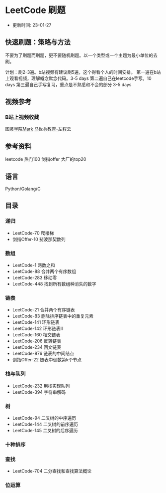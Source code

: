 # LeetCode 刷题

* 更新时间: 23-01-27

## 快速刷题：策略与方法

不要为了刷题而刷题，更不要随机刷题。以一个类型或一个主题为最小单位的去刷。

计划：刷2-3遍。b站视频有建议刷5遍，这个得看个人的时间安排。
第一遍在b站上观看视频，理解概念默念代码。3-5 days
第二遍自己在leetcode手写。10 days
第三遍自己手写复习，重点是不熟悉和不会的部分 3-5 days

## 视频参考

### B站上视频收藏

[图灵学院Mark](https://www.bilibili.com/video/BV11Y4y1q7YA?p=1)
[马世兵教育-左程云](https://www.bilibili.com/video/BV13g41157hK?p=1)

## 参考资料

leetcode 热门100 
剑指offer 
大厂的top20

## 语言

Python/Golang/C

## 目录

### 递归

* LeetCode-70 爬楼梯
* 剑指Offer-10 斐波那契数列

### 数组

* LeetCode-1 两数之和
* LeetCode-88 合并两个有序数组
* LeetCode-283 移动零
* LeetCode-448 找到所有数组种消失的数字

### 链表

* LeetCode-21 合并两个有序链表
* LeetCode-83 删除排序链表中的重复元素
* LeetCode-141 环形链表
* LeetCode-142 环形链表II
* LeetCode-160 相交链表
* LeetCode-206 反转链表
* LeetCode-234 回文链表
* LeetCode-876 链表的中间结点
* 剑指Offer-22 链表中倒数第k个节点

### 栈与队列

* LeetCode-232 用栈实现队列
* LeetCode-394 字符串解码

### 树

* LeetCode-94 二叉树的中序遍历
* LeetCode-144 二叉树的前序遍历
* LeetCode-145 二叉树的后序遍历

### 十种排序

### 查找

* LeetCode-704 二分查找和查找算法概论

### 位运算
